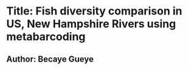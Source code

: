 # Title: Fish diversity comparison in US, New Hampshire Rivers using metabarcoding

## Author: Becaye Gueye


#

## 
